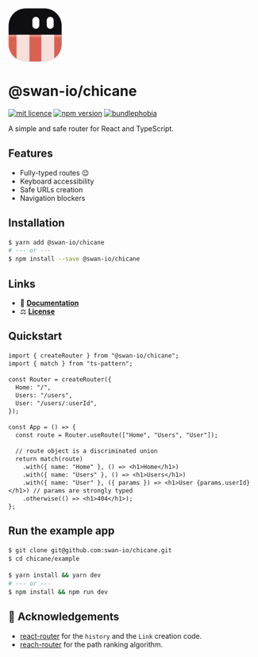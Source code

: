<img width="108" alt="@swan-io/chicane logo" src="docs/static/img/logo.svg">

# @swan-io/chicane

[![mit licence](https://img.shields.io/dub/l/vibe-d.svg?style=for-the-badge)](https://github.com/swan-io/chicane/blob/main/LICENSE)
[![npm version](https://img.shields.io/npm/v/@swan-io/chicane?style=for-the-badge)](https://www.npmjs.org/package/@swan-io/chicane)
[![bundlephobia](https://img.shields.io/bundlephobia/minzip/@swan-io/chicane?label=size&style=for-the-badge)](https://bundlephobia.com/result?p=@swan-io/chicane)

A simple and safe router for React and TypeScript.

## Features

- Fully-typed routes 😌
- Keyboard accessibility
- Safe URLs creation
- Navigation blockers

## Installation

```bash
$ yarn add @swan-io/chicane
# --- or ---
$ npm install --save @swan-io/chicane
```

## Links

- 📘 [**Documentation**](https://swan-io.github.io/chicane)
- ⚖️ [**License**](./LICENSE)

## Quickstart

```tsx
import { createRouter } from "@swan-io/chicane";
import { match } from "ts-pattern";

const Router = createRouter({
  Home: "/",
  Users: "/users",
  User: "/users/:userId",
});

const App = () => {
  const route = Router.useRoute(["Home", "Users", "User"]);

  // route object is a discriminated union
  return match(route)
    .with({ name: "Home" }, () => <h1>Home</h1>)
    .with({ name: "Users" }, () => <h1>Users</h1>)
    .with({ name: "User" }, ({ params }) => <h1>User {params.userId}</h1>) // params are strongly typed
    .otherwise(() => <h1>404</h1>);
};
```

## Run the example app

```bash
$ git clone git@github.com:swan-io/chicane.git
$ cd chicane/example

$ yarn install && yarn dev
# --- or ---
$ npm install && npm run dev
```

## 🙌 Acknowledgements

- [react-router](https://github.com/remix-run/react-router) for the `history` and the `Link` creation code.
- [reach-router](https://github.com/reach/router) for the path ranking algorithm.

